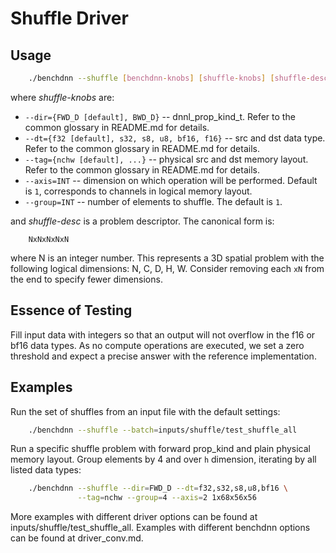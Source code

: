 # Shuffle Driver

## Usage
``` sh
    ./benchdnn --shuffle [benchdnn-knobs] [shuffle-knobs] [shuffle-desc] ...
```

where *shuffle-knobs* are:

 - `--dir={FWD_D [default], BWD_D}` -- dnnl_prop_kind_t. Refer to the common
            glossary in README.md for details.
 - `--dt={f32 [default], s32, s8, u8, bf16, f16}` -- src and dst data type.
            Refer to the common glossary in README.md for details.
 - `--tag={nchw [default], ...}` -- physical src and dst memory layout.
            Refer to the common glossary in README.md for details.
 - `--axis=INT` -- dimension on which operation will be performed.
            Default is `1`, corresponds to channels in logical memory layout.
 - `--group=INT` -- number of elements to shuffle. The default is `1`.

and *shuffle-desc* is a problem descriptor. The canonical form is:
```
    NxNxNxNxN
```
where N is an integer number. This represents a 3D spatial problem with the
following logical dimensions: N, C, D, H, W. Consider removing each `xN` from
the end to specify fewer dimensions.


## Essence of Testing
Fill input data with integers so that an output will not overflow in the f16 or
bf16 data types. As no compute operations are executed, we set a zero threshold
and expect a precise answer with the reference implementation.


## Examples

Run the set of shuffles from an input file with the default settings:
``` sh
    ./benchdnn --shuffle --batch=inputs/shuffle/test_shuffle_all
```

Run a specific shuffle problem with forward prop_kind and plain physical memory
layout. Group elements by 4 and over `h` dimension, iterating by all listed
data types:
``` sh
    ./benchdnn --shuffle --dir=FWD_D --dt=f32,s32,s8,u8,bf16 \
               --tag=nchw --group=4 --axis=2 1x68x56x56
```

More examples with different driver options can be found at
inputs/shuffle/test_shuffle_all. Examples with different benchdnn options can be
found at driver_conv.md.

